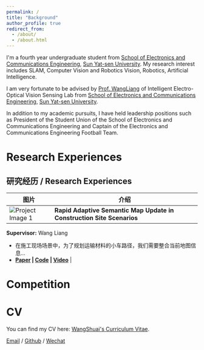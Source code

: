 ```yaml
---
permalink: /
title: "Background"
author_profile: true
redirect_from: 
  - /about/
  - /about.html
---
```

I'm a fourth year undergraduate student from [School of Electronics and Communications Engineering](https://sece.sysu.edu.cn/), [Sun Yat-sen University](https://www.sysu.edu.cn/). My research interest includes SLAM, Computer Vision and Robotics Vision, Robotics, Artificial Intelligence.

I am very fortunate to be advised by [Prof. WangLiang](https://sece.sysu.edu.cn/szll/js/1361718.htm) of Intelligent Electro-Optical Vision Sensing Lab from [School of Electronics and Communications Engineering](https://sece.sysu.edu.cn/), [Sun Yat-sen University](https://www.sysu.edu.cn/).

In addition to my academic pursuits, I have held leadership positions such as President of the Student Union of the School of Electronics and Communications Engineering and Captain of the Electronics and Communications Engineering Football Team.

Research Experiences
========
## 研究经历 / Research Experiences

| 图片 | 介绍 |
|---|---|
| ![Project Image 1](https://raw.githubusercontent.com/wangsh386/wangshuai.github.io/master/images/mstile-70x70.png) | **Rapid Adaptive Semantic Map Update in Construction Site Scenarios**  
**Supervisor:** Wang Liang  
- 在施工现场场景中，为了规划运输材料的小车路径，我们需要整合当前地图信息...  
- **[Paper](link_to_paper1) | [Code](link_to_code1) | [Video](link_to_video1)** |





Competition
========




CV
========
You can find my CV here: [WangShuai's Curriculum Vitae](https://github.com/wangsh386/wangshuai.github.io/tree/master/assets/CVWangShuai.pdf).


[Email](mailto:15928277030@163.com) / [Github](https://github.com/wangsh386) / [Wechat](../images/wechat.jpg) 
